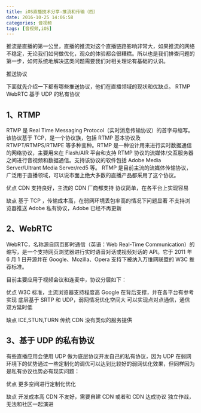 ```yaml
---
title: iOS直播技术分享-推流和传输（四）
date: 2016-10-25 14:06:58
categories: 音视频
tags: [音视频,iOS]
---
```

推流是直播的第一公里，直播的推流对这个直播链路影响非常大，如果推流的网络不稳定，无论我们如何做优化，观众的体验都会很糟糕。所以也是我们排查问题的第一步，如何系统地解决这类问题需要我们对相关理论有基础的认识。

推送协议

下面就先介绍一下都有哪些推送协议，他们在直播领域的现状和优缺点。
RTMP
WebRTC
基于 UDP 的私有协议

## 1、RTMP

RTMP 是 Real Time Messaging Protocol（实时消息传输协议）的首字母缩写。该协议基于 TCP，是一个协议族，包括 RTMP 基本协议及 RTMPT/RTMPS/RTMPE 等多种变种。RTMP 是一种设计用来进行实时数据通信的网络协议，主要用来在 Flash/AIR 平台和支持 RTMP 协议的流媒体/交互服务器之间进行音视频和数据通信。支持该协议的软件包括 Adobe Media Server/Ultrant Media Server/red5 等。
RTMP 是目前主流的流媒体传输协议，广泛用于直播领域，可以说市面上绝大多数的直播产品都采用了这个协议。

优点
CDN 支持良好，主流的 CDN 厂商都支持
协议简单，在各平台上实现容易

缺点
基于 TCP ，传输成本高，在弱网环境丢包率高的情况下问题显著
不支持浏览器推送
Adobe 私有协议，Adobe 已经不再更新

## 2、WebRTC

WebRTC，名称源自网页即时通信（英语：Web Real-Time Communication）的缩写，是一个支持网页浏览器进行实时语音对话或视频对话的 API。它于 2011 年 6 月 1 日开源并在 Google、Mozilla、Opera 支持下被纳入万维网联盟的 W3C 推荐标准。

目前主要应用于视频会议和连麦中，协议分层如下：



优点
W3C 标准，主流浏览器支持程度高
Google 在背后支撑，并在各平台有参考实现
底层基于 SRTP 和 UDP，弱网情况优化空间大
可以实现点对点通信，通信双方延时低

缺点
ICE,STUN,TURN 传统 CDN 没有类似的服务提供

## 3、基于 UDP 的私有协议

有些直播应用会使用 UDP 做为底层协议开发自己的私有协议，因为 UDP 在弱网环境下的优势通过一些定制化的调优可以达到比较好的弱网优化效果，但同样因为是私有协议也势必有现实问题：

优点
更多空间进行定制化优化

缺点
开发成本高
CDN 不友好，需要自建 CDN 或者和 CDN 达成协议
独立作战，无法和社区一起演进
